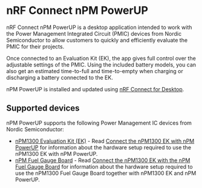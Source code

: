 # nRF Connect nPM PowerUP

nRF Connect nPM PowerUP is a desktop application intended to work with the Power Management Integrated Circuit (PMIC) devices from Nordic Semiconductor to allow customers to quickly and efficiently evaluate the PMIC for their projects.

Once connected to an Evaluation Kit (EK), the app gives full control over the adjustable settings of the PMIC. Using the included battery models, you can also get an estimated time-to-full and time-to-empty when charging or discharging a battery connected to the EK.

nPM PowerUP is installed and updated using [nRF Connect for Desktop](https://docs.nordicsemi.com/bundle/nrf-connect-desktop/page/index.html).

## Supported devices

nPM PowerUP supports the following Power Management IC devices from Nordic Semiconductor:

-   [nPM1300 Evaluation Kit (EK)](https://docs.nordicsemi.com/bundle/ug_npm1300_ek/page/UG/nPM1300_EK/intro.html) - Read [Connect the nPM1300 EK with nPM PowerUP](https://docs.nordicsemi.com/bundle/ug_npm1300_ek/page/UG/nPM1300_EK/use_ek_power_up.html) for information about the hardware setup required to use the nPM1300 EK with nPM PowerUP.
-   [nPM Fuel Gauge Board](https://docs.nordicsemi.com/bundle/ug_npm_fuel_gauge/page/UG/nPM_fuel_gauge/intro.html) - Read [Connect the nPM1300 EK with the nPM Fuel Gauge Board](https://docs.nordicsemi.com/bundle/nan_045/page/APP/nan_045/battery_profiling.html) for information about the hardware setup required to use the nPM1300 Fuel Gauge Board together with nPM1300 EK and nPM PowerUP.
